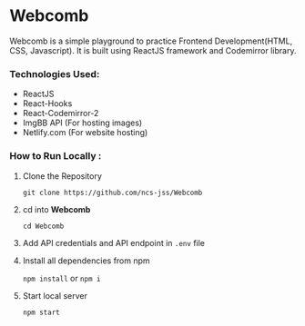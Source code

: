 # Webcomb
Webcomb is a simple playground to practice Frontend Development(HTML, CSS, Javascript). It is built using ReactJS framework and Codemirror library.

### Technologies Used:
* ReactJS
* React-Hooks
* React-Codemirror-2
* ImgBB API (For hosting images)
* Netlify.com (For website hosting)

### How to Run Locally :

1. Clone the Repository
  
     `git clone https://github.com/ncs-jss/Webcomb`

2. cd into **Webcomb**
  
      `cd Webcomb`
      
3. Add API credentials and API endpoint in `.env` file 

4. Install all dependencies from npm
      
      `npm install` or `npm i`
      
5. Start local server
      
      `npm start`
